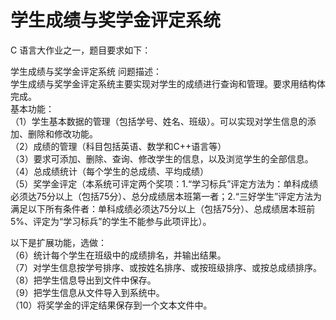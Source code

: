 # 学生成绩与奖学金评定系统
C 语言大作业之一，题目要求如下：

学生成绩与奖学金评定系统
问题描述：</br>
学生成绩与奖学金评定系统主要实现对学生的成绩进行查询和管理。要求用结构体完成。</br>
基本功能：</br>
（1）学生基本数据的管理（包括学号、姓名、班级）。可以实现对学生信息的添加、删除和修改功能。</br>
（2）成绩的管理（科目包括英语、数学和C++语言等）</br>
（3）要求可添加、删除、查询、修改学生的信息，以及浏览学生的全部信息。</br>
（4）总成绩统计（每个学生的总成绩、平均成绩）</br>
（5）奖学金评定（本系统可评定两个奖项：1.“学习标兵”评定方法为：单科成绩必须达75分以上（包括75分）、总分成绩居本班第一者；2.“三好学生”评定方法为满足以下所有条件者：单科成绩必须达75分以上（包括75分）、总成绩居本班前5%、评定为“学习标兵”的学生不能参与此项评比）。</br>

以下是扩展功能，选做：</br>
（6）统计每个学生在班级中的成绩排名，并输出结果。</br>
（7）对学生信息按学号排序、或按姓名排序、或按班级排序、或按总成绩排序。</br>
（8）把学生信息导出到文件中保存。</br>
（9）把学生信息从文件导入到系统中。</br>
（10）将奖学金的评定结果保存到一个文本文件中。</br>
